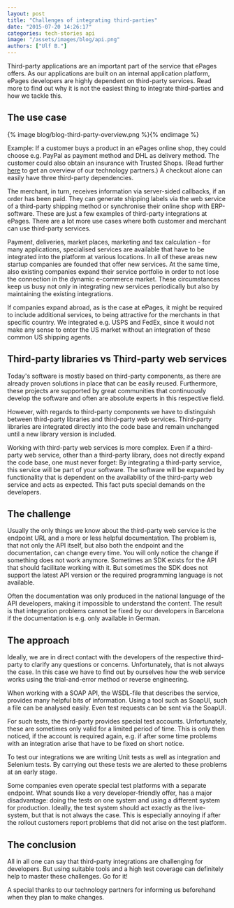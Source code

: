 ```yaml
---
layout: post
title: "Challenges of integrating third-parties"
date: "2015-07-20 14:26:17"
categories: tech-stories api
image: "/assets/images/blog/api.png"
authors: ["Ulf B."]
---
```


Third-party applications are an important part of the service that ePages offers.
As our applications are built on an internal application platform, ePages developers are highly dependent on third-party services.
Read more to find out why it is not the easiest thing to integrate third-parties and how we tackle this.

## The use case

{% image blog/blog-third-party-overview.png %}{% endimage %}

Example: If a customer buys a product in an ePages online shop, they could choose e.g. PayPal as payment method and DHL as delivery method.
The customer could also obtain an insurance with Trusted Shops.
(Read further [here](http://www.epages.com/en/partner/technology-partner/) to get an overview of our technology partners.)
A checkout alone can easily have three third-party dependencies.

The merchant, in turn, receives information via server-sided callbacks, if an order has been paid.
They can generate shipping labels via the web service of a third-party shipping method or synchronise their online shop with ERP-software.
These are just a few examples of third-party integrations at ePages.
There are a lot more use cases where both customer and merchant can use third-party services.

Payment, deliveries, market places, marketing and tax calculation - for many applications, specialised services are available that have to be integrated into the platform at various locations.
In all of these areas new startup companies are founded that offer new services.
At the same time, also existing companies expand their service portfolio in order to not lose the connection in the dynamic e-commerce market.
These circumstances keep us busy not only in integrating new services periodically but also by maintaining the existing integrations.

If companies expand abroad, as is the case at ePages, it might be required to include additional services, to being attractive for the merchants in that specific country.
We integrated e.g. USPS and FedEx, since it would not make any sense to enter the US market without an integration of these common US shipping agents.

## Third-party libraries vs Third-party web services

Today's software is mostly based on third-party components, as there are already proven solutions in place that can be easily reused.
Furthermore, these projects are supported by great communities that continuously develop the software and often are absolute experts in this respective field.

However, with regards to third-party components we have to distinguish between third-party libraries and third-party web services.
Third-party libraries are integrated directly into the code base and remain unchanged until a new library version is included.

Working with third-party web services is more complex.
Even if a third-party web service, other than a third-party library, does not directly expand the code base, one must never forget:
By integrating a third-party service, this service will be part of your software.
The software will be expanded by functionality that is dependent on the availability of the third-party web service and acts as expected.
This fact puts special demands on the developers.

## The challenge

Usually the only things we know about the third-party web service is the endpoint URL and a more or less helpful documentation.
The problem is, that not only the API itself, but also both the endpoint and the documentation, can change every time.
You will only notice the change if something does not work anymore.
Sometimes an SDK exists for the API that should facilitate working with it.
But sometimes the SDK does not support the latest API version or the required programming language is not available.

Often the documentation was only produced in the national language of the API developers, making it impossible to understand the content.
The result is that integration problems cannot be fixed by our developers in Barcelona if the documentation is e.g. only available in German.

## The approach

Ideally, we are in direct contact with the developers of the respective third-party to clarify any questions or concerns.
Unfortunately, that is not always the case.
In this case we have to find out by ourselves how the web service works using the trial-and-error method or reverse engineering.

When working with a SOAP API, the WSDL-file that describes the service, provides many helpful bits of information.
Using a tool such as SoapUI, such a file can be analysed easily.
Even test requests can be sent via the SoapUI.

For such tests, the third-party provides special test accounts.
Unfortunately, these are sometimes only valid for a limited period of time.
This is only then noticed, if the account is required again, e.g. if after some time problems with an integration arise that have to be fixed on short notice.

To test our integrations we are writing Unit tests as well as integration and Selenium tests.
By carrying out these tests we are alerted to these problems at an early stage.

Some companies even operate special test platforms with a separate endpoint.
What sounds like a very developer-friendly offer, has a major disadvantage: doing the tests on one system and using a different system for production.
Ideally, the test system should act exactly as the live-system, but that is not always the case.
This is especially annoying if after the rollout customers report problems that did not arise on the test platform.

## The conclusion

All in all one can say that third-party integrations are challenging for developers.
But using suitable tools and a high test coverage can definitely help to master these challenges.
Go for it!

A special thanks to our technology partners for informing us beforehand when they plan to make changes.
